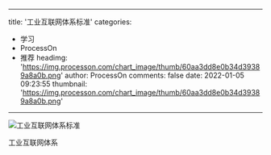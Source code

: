 
---
title: '工业互联网体系标准'
categories: 
 - 学习
 - ProcessOn
 - 推荐
headimg: 'https://img.processon.com/chart_image/thumb/60aa3dd8e0b34d39389a8a0b.png'
author: ProcessOn
comments: false
date: 2022-01-05 09:23:55
thumbnail: 'https://img.processon.com/chart_image/thumb/60aa3dd8e0b34d39389a8a0b.png'
---

<div>   
<img class="thumb" alt="工业互联网体系标准" src="https://img.processon.com/chart_image/thumb/60aa3dd8e0b34d39389a8a0b.png" referrerpolicy="no-referrer">
<p>工业互联网体系</p>  
</div>
            